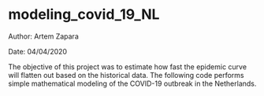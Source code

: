 # modeling_covid_19_NL
Author: Artem Zapara

Date: 04/04/2020

The objective of this project was to estimate how fast the epidemic curve will flatten out based on the historical data. The following code performs simple mathematical modeling of the COVID-19 outbreak in the Netherlands.
